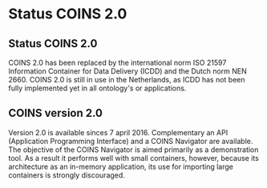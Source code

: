 # Status COINS 2.0


## Status COINS 2.0
COINS 2.0 has been replaced by the international norm ISO 21597 Information Container for Data Delivery (ICDD) and the Dutch norm NEN 2660. COINS 2.0 is still in use in the Netherlands, as ICDD has not been fully implemented yet in all ontology's or applications.

## COINS version 2.0
Version 2.0 is available sinces 7 april 2016. Complementary an API (Application Programming Interface) and a COINS Navigator are available. The objective of the COINS Navigator is aimed primarily as a demonstration tool. As a result it performs well with small containers, however, because its architecture as an in-memory application, its use for importing large containers is strongly discouraged.

